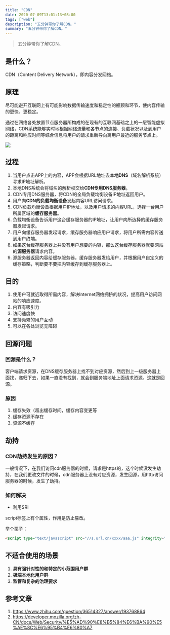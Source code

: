 ```yaml
---
title: "CDN"
date: 2020-07-09T13:01:13+08:00
tags: ["web"]
description: "五分钟带你了解CDN。"
summary: "五分钟带你了解CDN。"
---
```


> 五分钟带你了解CDN。

## 是什么？

CDN（Content Delivery Network），即内容分发网络。

## 原理

尽可能避开互联网上有可能影响数据传输速度和稳定性的瓶颈和环节，使内容传输的更快、更稳定。

通过在网络各处放置节点服务器所构成的在现有的互联网基础之上的一层智能虚拟网络，CDN系统能够实时地根据网络流量和各节点的连接、负载状况以及到用户的距离和响应时间等综合信息将用户的请求重新导向离用户最近的服务节点上。

![](https://imgkr.cn-bj.ufileos.com/017243d6-ea09-4e10-9318-0a67689fb7d4.jpg)


## 过程

1. 当用户点击APP上的内容，APP会根据URL地址去**本地DNS**（域名解析系统）寻求IP地址解析。
2. 本地DNS系统会将域名的解析权交给**CDN专用DNS服务器**。
3. CDN专用DNS服务器，将CDN的全局负载均衡设备IP地址返回用户。
4. 用户向**CDN的负载均衡设备**发起内容URL访问请求。
5. CDN负载均衡设备根据用户IP地址，以及用户请求的内容URL，选择一台用户所属区域的**缓存服务器**。
6. 负载均衡设备告诉用户这台缓存服务器的IP地址，让用户向所选择的缓存服务器发起请求。
7. 用户向缓存服务器发起请求，缓存服务器响应用户请求，将用户所需内容传送到用户终端。
8. 如果这台缓存服务器上并没有用户想要的内容，那么这台缓存服务器就要网站的**源服务器**请求内容。
9. 源服务器返回内容给缓存服务器，缓存服务器发给用户，并根据用户自定义的缓存策略，判断要不要把内容缓存到缓存服务器上。

## 目的

1. 使用户可就近取得所需内容，解决Internet网络拥挤的状况，提高用户访问网站的响应速度。
2. 内容有吸引力
3. 访问速度快
4. 支持频繁的用户互动
5. 可以在各处浏览无障碍

## 回源问题

### 回源是什么？

客户端请求资源，在DNS缓存服务器上找不到对应资源，然后到上一级服务器上面找，递归下去，如果一直没有找到，就会到服务端地址上面请求资源。这就是回源。

### 原因

1. 缓存失效（超出缓存时间，缓存内容变更等
2. 缓存资源不存在
3. 资源不缓存

## 劫持

### CDN劫持发生的原因？

一般情况下，在我们访问cdn服务器的时候，请求是https的，这个时候没发生劫持，在我们更改文件的时候，cdn服务器上没有对应资源，发生回源，用http访问服务器的时候，发生了劫持。

### 如何解决

- 利用SRI

script标签上有个属性，作用是防止篡改。

举个栗子：

```html
<script type="text/javascript" src="//s.url.cn/xxxx/aaa.js" integrity="sha256-xxx sha384-yyy" crossorigin="anonymous"></script>
```

## 不适合使用的场景

1. **具有强针对性的和特定的小范围用户群**
2. **极端本地化用户群**
3. **监管和复杂的治理要求**

## 参考文章

1. https://www.zhihu.com/question/36514327/answer/193768864
2. https://developer.mozilla.org/zh-CN/docs/Web/Security/%E5%AD%90%E8%B5%84%E6%BA%90%E5%AE%8C%E6%95%B4%E6%80%A7